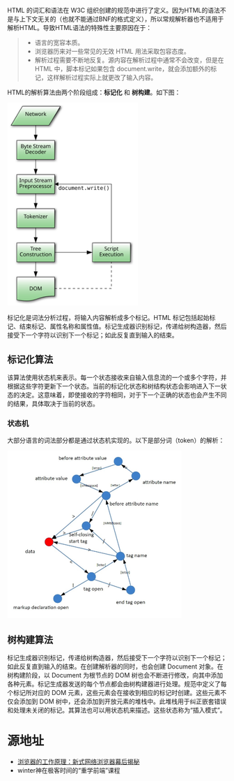 
HTML 的词汇和语法在 W3C 组织创建的规范中进行了定义。因为HTML的语法不是与上下文无关的（也就不能通过BNF的格式定义），所以常规解析器也不适用于解析HTML。导致HTML语法的特殊性主要原因在于：
> - 语言的宽容本质。
> - 浏览器历来对一些常见的无效 HTML 用法采取包容态度。
> - 解析过程需要不断地反复。源内容在解析过程中通常不会改变，但是在 HTML 中，脚本标记如果包含 document.write，就会添加额外的标记，这样解析过程实际上就更改了输入内容。  

HTML的解析算法由两个阶段组成：__标记化__ 和 __树构建__。如下图：  

<img src="./htmlParse.svg" width="300"/>

标记化是词法分析过程，将输入内容解析成多个标记。HTML 标记包括起始标记、结束标记、属性名称和属性值。标记生成器识别标记，传递给树构造器，然后接受下一个字符以识别下一个标记；如此反复直到输入的结束。

## 标记化算法
该算法使用状态机来表示。每一个状态接收来自输入信息流的一个或多个字符，并根据这些字符更新下一个状态。当前的标记化状态和树结构状态会影响进入下一状态的决定。这意味着，即使接收的字符相同，对于下一个正确的状态也会产生不同的结果，具体取决于当前的状态。
### 状态机
大部分语言的词法部分都是通过状态机实现的。以下是部分词（token）的解析：  

<img src="./stateMachine.jpeg" width="400"/>  

## 树构建算法
标记生成器识别标记，传递给树构造器，然后接受下一个字符以识别下一个标记；如此反复直到输入的结束。在创建解析器的同时，也会创建 Document 对象。在树构建阶段，以 Document 为根节点的 DOM 树也会不断进行修改，向其中添加各种元素。标记生成器发送的每个节点都会由树构建器进行处理。规范中定义了每个标记所对应的 DOM 元素，这些元素会在接收到相应的标记时创建。这些元素不仅会添加到 DOM 树中，还会添加到开放元素的堆栈中。此堆栈用于纠正嵌套错误和处理未关闭的标记。其算法也可以用状态机来描述。这些状态称为“插入模式”。


# 源地址
- [浏览器的工作原理：新式网络浏览器幕后揭秘](https://www.html5rocks.com/zh/tutorials/internals/howbrowserswork/#The_browsers_we_will_talk_about) 
- winter神在极客时间的“重学前端”课程  